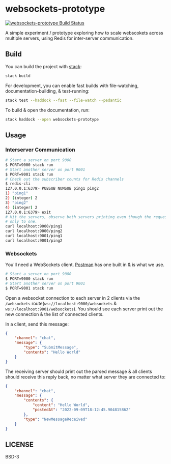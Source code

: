 # websockets-prototype

[![websockets-prototype Build Status](https://github.com/costarastrology/websockets-prototype/actions/workflows/main.yml/badge.svg)](https://github.com/costarastrology/websockets-prototype/actions/workflows/main.yml)


A simple experiment / prototype exploring how to scale webscokets across
multiple servers, using Redis for inter-server communication.


## Build

You can build the project with [stack][stack]:

```sh
stack build
```

For development, you can enable fast builds with file-watching,
documentation-building, & test-running:

```sh
stack test --haddock --fast --file-watch --pedantic
```

To build & open the documentation, run:

```sh
stack haddock --open websockets-prototype
```

[stack]: https://docs.haskellstack.org/en/stable/README/


## Usage

### Interserver Communication

```sh
# Start a server on port 9000
$ PORT=9000 stack run
# Start another server on port 9001
$ PORT=9001 stack run
# Check out the subscriber counts for Redis channels
$ redis-cli
127.0.0.1:6379> PUBSUB NUMSUB ping1 ping2
1) "ping1"
2) (integer) 2
3) "ping2"
4) (integer) 2
127.0.0.1:6379> exit
# Hit the servers, observe both servers printing even though the request was
# only to one.
curl localhost:9000/ping1
curl localhost:9000/ping2
curl localhost:9001/ping1
curl localhost:9001/ping2
```

### Websockets

You'll need a WebSockets client. [Postman][postman] has one built in & is what
we use.

```sh
# Start a server on port 9000
$ PORT=9000 stack run
# Start another server on port 9001
$ PORT=9001 stack run
```

Open a websocket connection to each server in 2 clients via the `/websockets`
route(`ws://localhost:9000/websockets` & `ws://localhost:9001/websockets`). You
should see each server print out the new connection & the list of connected
clients.

In a client, send this message:

```json
{
    "channel": "chat",
    "message": {
        "type": "SubmitMessage",
        "contents": "Hello World"
    }
}
```

The receiving server should print out the parsed message & all clients should
receive this reply back, no matter what server they are connected to:

```json
{
    "channel": "chat",
    "message": {
        "contents": {
            "content": "Hello World",
            "postedAt": "2022-09-09T18:12:45.90481586Z"
        },
        "type": "NewMessageReceived"
    }
}
```

[postman]: https://learning.postman.com/docs/sending-requests/websocket/websocket/


## LICENSE

BSD-3
